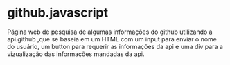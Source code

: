 # github.javascript
Página web de pesquisa de algumas informações do github utilizando a api.github ,que se baseia em um HTML com um input para enviar o nome do usuário, um button para requerir as informações da api e uma div para a vizualização das informações mandadas da api.
